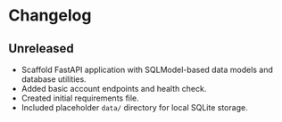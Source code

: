 # Changelog

## Unreleased
- Scaffold FastAPI application with SQLModel-based data models and database utilities.
- Added basic account endpoints and health check.
- Created initial requirements file.
- Included placeholder `data/` directory for local SQLite storage.
